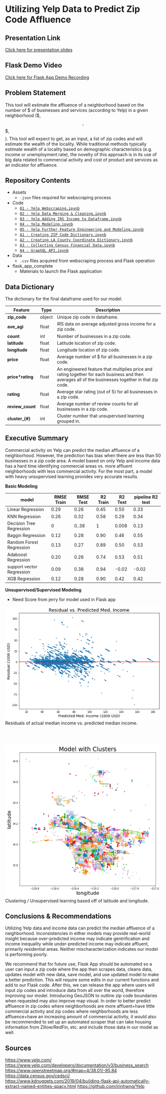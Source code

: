 # **Utilizing Yelp Data to Predict Zip Code Affluence**


## **Presentation Link**
[Click here for presentation slides](https://docs.google.com/presentation/d/1x6mdFnOGBZWx4fPJO_OO_CF1Uf4N9m5_dsgrioAmbh8/edit?usp=sharing)

## **Flask Demo Video**  
[Click here for Flask App Demo Recording](https://drive.google.com/file/d/1YDauGdTVFCNHEwzZ-KRU7xr6gsdjCdKI/view?usp=sharing)



## **Problem Statement**
This tool will estimate the affluence of a neighborhood based on the number of $ of businesses and services (according to Yelp) in a given neighborhood ($, $$, $$$, $$$$). This tool will expect to get, as an input, a list of zip codes and will estimate the wealth of the locality. While traditional methods typically estimate wealth of a locality based on demographic characteristics (e.g. income or unemployment rate), the novelty of this approach is in its use of big data related to commercial activity and cost of product and services as an indicator for affluence.




## **Repository Contents**
- Assets  
  - `.json` files required for webscraping process
- Code   
  - [`01 - Yelp Webscraping.ipynb`](https://github.com/aejsong/Predicting-Neighborhood-Affluence-with-Yelp/blob/master/Code/01%20-%20Yelp%20Webscraping.ipynb)
  - [`02 - Yelp Data Merging & Cleaning.ipynb`](https://github.com/aejsong/Predicting-Neighborhood-Affluence-with-Yelp/blob/master/Code/02%20-%20Yelp%20Data%20Merging%20%26%20Cleaning-draft%20for%20publishing.ipynb)
  - [`03 - Yelp Adding IRS Income to Dataframe.ipynb`](https://github.com/aejsong/Predicting-Neighborhood-Affluence-with-Yelp/blob/master/Code/03%20-%20Yelp%20Adding%20IRS%20Income-draft%20for%20publishing.ipynb)
  - [`04 - Yelp Modeling.ipynb`](https://github.com/aejsong/Predicting-Neighborhood-Affluence-with-Yelp/blob/master/Code/04%20-%20Basic%20Modeling.ipynb)
  - [`05 - Yelp Further Feature Engineering and Modeling.ipynb`](https://github.com/aejsong/Predicting-Neighborhood-Affluence-with-Yelp/blob/master/Code/05%20-%20Yelp%20Further%20Feature%20Engineering%20and%20Modeling.ipynb)
  - [`A1 - Creating ZIP Code Dictionary.ipynb`](https://github.com/aejsong/Predicting-Neighborhood-Affluence-with-Yelp/blob/master/Code/A1%20-%20Creating%20ZIP%20Code%20Dictionary.ipynb)
  - [`A2 - Creating LA County Coordinate Dictionary.ipynb`](https://github.com/aejsong/Predicting-Neighborhood-Affluence-with-Yelp/blob/master/Code/A2%20-%20Creating%20LA%20County%20Coordinate%20Dictionary.ipynb)
  - [`A3 - Collecting Census Financial Data.ipynb`](https://github.com/aejsong/Predicting-Neighborhood-Affluence-with-Yelp/blob/master/Code/A3%20-%20Collecting%20Census%20Financial%20Data.ipynb)
  - [`A4 - GraphQL API.ipynb`](https://github.com/aejsong/Predicting-Neighborhood-Affluence-with-Yelp/blob/master/Code/A4%20-%20GraphQL%20API.ipynb)
- Data
  - `.csv` files acquired from webscraping process and Flask operation
- flask_app_complete  
  - Materials to launch the Flask application




## **Data Dictionary**
The dictionary for the final dataframe used for our model.

|Feature|Type|Description|
|------|----------|-------|
|**zip_code**|object|Unique zip code in dataframe.|
|**ave_agi**|float|IRS data on average adjusted gross income for a zip code.|
|**count**|int|Number of businesses in a zip code.|
|**latitude**|float|Latitude location of zip code.|
|**longitude**|float|Longitude location of zip code.|
|**price**|float|Average number of $ for all businesses in a zip code.|
|**price*rating**|float|An engineered feature that multiplies price and rating together for each business and then averages all of the businesses together in that zip code.|
|**rating**|float|Average star rating (out of 5) for all businesses in a zip code.|
|**review_count**|float|Average number of review counts for all businesses in a zip code.|
|**cluster_{#}**|int|Cluster number that unsupervised learning grouped in.|




## **Executive Summary**
Commercial activity on Yelp can predict the median affluence of a neighborhood. However, the prediction has bias when there are less than 50 businesses in a zip code area. A model based on only Yelp and income data has a hard time identifying commercial areas vs. more affluent neighborhoods with less commercial activity. For the most part, a model with heavy unsupervised learning provides very accurate results.

__Basic Modeling__  

|model|RMSE Train|RMSE Test|R2 Train|R2 Test|pipeline R2 test|  
| --- | --- | --- | --- | ---|---|  
|Linear Regression| 0.29|0.26|0.45|0.50|0.33|  
|KNN Regression| 0.26|0.32|0.58|0.29|0.34|  
|Decision Tree Regression| 0|0..38|1|0.008|0.13|  
|Baggin Regression| 0.12|0.28|0.90|0.46|0.55|  
|Random Forest Regression| 0.13|0.27|0.89|0.50|0.53|
|Adaboost Regression| 0.20|0.26|0.74|0.53|0.51|
|support vector Regression| 0.09|0.38|0.94|-0.02|-0.02|
|XGB Regression| 0.12|0.28|0.90|0.42|0.42|

__Unsupervised/Supervised Modeling__

- Need Score from jerry for model used in Flask app

![hiii](Assets/README-3d97c0bb.png)  
Residuals of actual median income vs. predicted median income.

</br>
</br>

![hi](Assets/README-35033c85.png)  
Clustering / Unsupervised learning based off of latitude and longitude.



## **Conclusions & Recommendations**
Utilizing Yelp data and income data can predict the median affluence of a neighborhood. Inconsistencies in either models may provide real-world insight because over-predicted income may indicate gentrification and income inequality while under-predicted income may indicate affluent, primarily residential areas. Neither mischaracterization indicates our model is performing poorly.

We recommend that for future use, Flask App should be automated so a user can input a zip code where the app then scrapes data, cleans data, updates model with new data, save model, and use updated model to make a better prediction. This will require some edits in our current functions and add to our Flask code. After this, we can release the app where users will input zip codes and introduce data from all over the world, therefore improving our model. Introducing GeoJSON to outline zip code boundaries when requested may also improve map visual. In order to better predict affluence in zip codes where neighborhoods are more affluent+have little commercial activity and zip codes where neighborhoods are less affluence+have an increasing amount of commercial activity, it would also be recommended to set up an automated scraper that can take housing information from Zillow/RedFin, etc. and include those data in our model as well.





## **Sources**
https://www.yelp.com/
https://www.yelp.com/developers/documentation/v3/business_search
https://www.openstreetmap.org/#map=4/38.01/-95.84
https://data.census.gov/cedsci/
https://www.kdnuggets.com/2019/04/building-flask-api-automatically-extract-named-entities-spacy.html
https://github.com/irinhwng/Yelp
